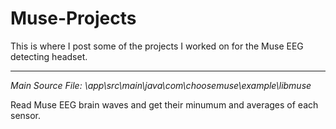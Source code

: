 # Muse-Projects
This is where I post some of the projects I worked on for the Muse EEG detecting headset.
_____________________________________________________________________

*Main Source File: \app\src\main\java\com\choosemuse\example\libmuse*

Read Muse EEG brain waves and get their minumum and averages of each sensor.
